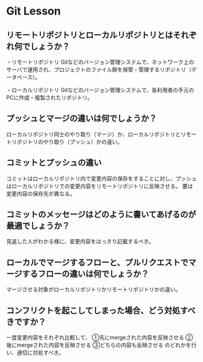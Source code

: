 # Git Lesson

## リモートリポジトリとローカルリポジトリとはそれぞれ何でしょうか？
・リモートリポジトリ
Gitなどのバージョン管理システムで、ネットワーク上のサーバで運用され、プロジェクトのファイル群を保管・管理するリポジトリ（データベース）。

・ローカルリポジトリ
Gitなどのバージョン管理システムで、各利用者の手元のPCに作成・複製されたリポジトリ。

## プッシュとマージの違いは何でしょうか？
ローカルリポジトリ同士のやり取り（マージ）か、ローカルリポジトリとリモートリポジトリのやり取り（プッシュ）かの違い。

## コミットとプッシュの違い
コミットはローカルリポジトリ内で変更内容の保存をすることに対し、プッシュはローカルリポジトリでの変更内容をリモートリポジトリに反映させる。
要は変更内容の保存先が異なる。

## コミットのメッセージはどのように書いてあげるのが最適でしょうか？
見返した人がわかる様に、変更内容をはっきり記載するべき。

## ローカルでマージするフローと、プルリクエストでマージするフローの違いは何でしょうか？
マージさせる対象がローカルリポジトリかリモートリポジトリかの違い。

## コンフリクトを起こしてしまった場合、どう対処すべきですか？
一度変更内容をそれぞれ比較して、
①先にmergeされた内容を反映させる
②後にmergeされた内容を反映させる
③どちらの内容も反映させる
のどれかを行い、適切に対処すべき。